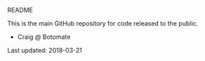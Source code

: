 README


This is the main GitHub repository for code released to the public.

- Craig @ Botomate


Last updated: 2018-03-21
